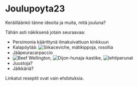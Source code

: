 # Joulupoyta23

Keräilläänkö tänne ideoita ja muita, mitä jouluna?

Tähän asti näkiksenä jotain seuraavaa:

 - Persimonia käärittynä ilmakuivattuun kinkkuun
 - Kalapöytää: ![Siikaceviche](https://hatala.fi/kalareseptit/siikaceviche/), mätikippoja, rosollia
 - Jääpeuracarpaccio
 - ![Beef Wellington](https://anna.fi/reseptit/wellingtonin-filee), ![Dijon-hunaja-kastike](https://slimmingviolet.com/what-sauces-go-with-beef-wellington/), ![lehtiperunat](https://www.meillakotona.fi/reseptit/lehtiperunat)
 - Juustoja?
 - Jälkkäriä?

Linkatut reseptit ovat vain ehdotuksia.
